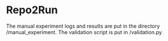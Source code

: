 # Repo2Run
The manual experiment logs and results are put in the directory /manual_experiment.
The validation script is put in /validation.py
